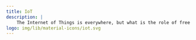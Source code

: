 ```yaml
---
title: IoT
description: |
    The Internet of Things is everywhere, but what is the role of free and open source software in this story? Find it out in these stands.
logo: img/lib/material-icons/iot.svg
---
```

